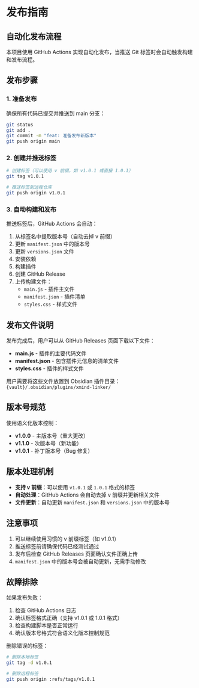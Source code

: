 # 发布指南

## 自动化发布流程

本项目使用 GitHub Actions 实现自动化发布，当推送 Git 标签时会自动触发构建和发布流程。

## 发布步骤

### 1. 准备发布

确保所有代码已提交并推送到 main 分支：

```bash
git status
git add .
git commit -m "feat: 准备发布新版本"
git push origin main
```

### 2. 创建并推送标签

```bash
# 创建标签（可以使用 v 前缀，如 v1.0.1 或直接 1.0.1）
git tag v1.0.1

# 推送标签到远程仓库
git push origin v1.0.1
```

### 3. 自动构建和发布

推送标签后，GitHub Actions 会自动：

1. 从标签名中提取版本号（自动去掉 v 前缀）
2. 更新 `manifest.json` 中的版本号
3. 更新 `versions.json` 文件
4. 安装依赖
5. 构建插件
6. 创建 GitHub Release
7. 上传构建文件：
   - `main.js` - 插件主文件
   - `manifest.json` - 插件清单
   - `styles.css` - 样式文件

## 发布文件说明

发布完成后，用户可以从 GitHub Releases 页面下载以下文件：

- **main.js** - 插件的主要代码文件
- **manifest.json** - 包含插件元信息的清单文件
- **styles.css** - 插件的样式文件

用户需要将这些文件放置到 Obsidian 插件目录：`{vault}/.obsidian/plugins/xmind-linker/`

## 版本号规范

使用语义化版本控制：

- **v1.0.0** - 主版本号（重大更改）
- **v1.1.0** - 次版本号（新功能）
- **v1.0.1** - 补丁版本号（Bug 修复）

## 版本处理机制

- **支持 v 前缀**：可以使用 `v1.0.1` 或 `1.0.1` 格式的标签
- **自动处理**：GitHub Actions 会自动去掉 v 前缀并更新相关文件
- **文件更新**：自动更新 `manifest.json` 和 `versions.json` 中的版本号

## 注意事项

1. 可以继续使用习惯的 v 前缀标签（如 v1.0.1）
2. 推送标签前请确保代码已经测试通过
3. 发布后检查 GitHub Releases 页面确认文件正确上传
4. `manifest.json` 中的版本号会被自动更新，无需手动修改

## 故障排除

如果发布失败：

1. 检查 GitHub Actions 日志
2. 确认标签格式正确（支持 v1.0.1 或 1.0.1 格式）
3. 检查构建脚本是否正常运行
4. 确认版本号格式符合语义化版本控制规范

删除错误的标签：

```bash
# 删除本地标签
git tag -d v1.0.1

# 删除远程标签
git push origin :refs/tags/v1.0.1
``` 